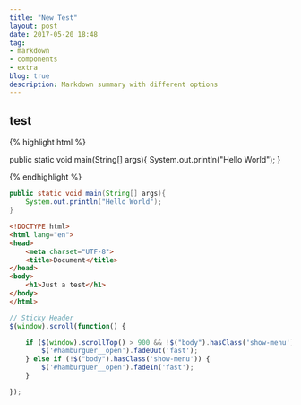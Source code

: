 ```yaml
---
title: "New Test"
layout: post
date: 2017-05-20 18:48
tag:
- markdown
- components
- extra
blog: true
description: Markdown summary with different options
---
```




## test

{% highlight html %}

public static void main(String[] args){
	System.out.println("Hello World");
}

{% endhighlight %}

```java
public static void main(String[] args){
	System.out.println("Hello World");
}
```

```html
<!DOCTYPE html>
<html lang="en">
<head>
    <meta charset="UTF-8">
    <title>Document</title>
</head>
<body>
    <h1>Just a test</h1>
</body>
</html>
```
```javascript
// Sticky Header
$(window).scroll(function() {

    if ($(window).scrollTop() > 900 && !$("body").hasClass('show-menu')) {
        $('#hamburguer__open').fadeOut('fast');
    } else if (!$("body").hasClass('show-menu')) {
        $('#hamburguer__open').fadeIn('fast');
    }

});
```